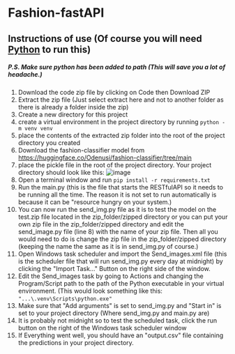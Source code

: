 # Fashion-fastAPI

## Instructions of use (Of course you will need [Python](https://www.python.org/) to run this)

##### P.S. Make sure python has been added to path (This will save you a lot of headache.)

1. Download the code zip file by clicking on Code then Download ZIP
2. Extract the zip file (Just select extract here and not to another folder as there is already a folder inside the zip)
3. Create a new directory for this project
4. create a virtual environment in the project directory by running `python -m venv venv`
5. place the contents of the extracted zip folder into the root of the project directory you created 
6. Download the fashion-classifier model from https://huggingface.co/Odenusi/fashion-classifier/tree/main
7. place the pickle file in the root of the project directory. Your project directory should look like this: ![image](https://github.com/Odenusi/fashion-fastAPI/assets/126173522/6d5960d7-f261-4f71-9f21-317487d94dca)
8. Open a terminal window and run `pip install -r requirements.txt`
9. Run the main.py (this is the file that starts the RESTfulAPI so it needs to be running all the time. The reason it is not set to run automatically is because it can be "resource hungry on your system.)
10. You can now run the send_img.py file as it is to test the model on the test.zip file located in the zip_folder/zipped directory or you can put your own zip file in the zip_folder/zipped directory and edit the send_image.py file (line 8) with the name of your zip file. Then all you would need to do is change the zip file in the zip_folder/zipped directory (keeping the name the same as it is in send_img.py of course.)
11. Open Windows task scheduler and import the Send_images.xml file (this is the scheduler file that will run send_img.py every day at midnight) by clicking the "Import Task..." Button on the right side of the window.
12. Edit the Send_images task by going to Actions and changing the Program/Script path to the path of the Python executable in your virtual environment. (This would look something like this: `"...\.venv\Scripts\python.exe"`
13. Make sure that "Add arguments" is set to send_img.py and "Start in" is set to your project directory (Where send_img.py and main.py are)
14. It is probably not midnight so to test the scheduled task, click the run button on the right of the Windows task scheduler window
15. If Everything went well, you should have an "output.csv" file containing the predictions in your project directory.

